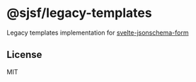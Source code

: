 # @sjsf/legacy-templates

Legacy templates implementation for [svelte-jsonschema-form](https://github.com/x0k/svelte-jsonschema-form)

## License

MIT
